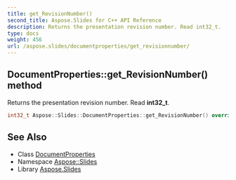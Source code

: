 ```yaml
---
title: get_RevisionNumber()
second_title: Aspose.Slides for C++ API Reference
description: Returns the presentation revision number. Read int32_t.
type: docs
weight: 456
url: /aspose.slides/documentproperties/get_revisionnumber/
---
```

## DocumentProperties::get_RevisionNumber() method


Returns the presentation revision number. Read **int32_t**.

```cpp
int32_t Aspose::Slides::DocumentProperties::get_RevisionNumber() override
```

## See Also

* Class [DocumentProperties](../)
* Namespace [Aspose::Slides](../../)
* Library [Aspose.Slides](../../../)